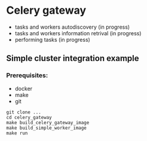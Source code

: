 # Celery gateway

- tasks and workers autodiscovery (in progress)
- tasks and workers information retrival (in progress)
- performing tasks (in progress)


## Simple cluster integration example
### Prerequisites:
- docker
- make
- git
```
git clone ...
cd celery_gateway
make build_celery_gateway_image
make build_simple_worker_image
make run
```
